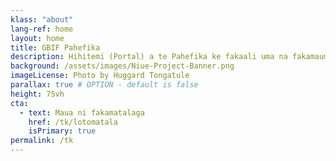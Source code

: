 ```yaml
---
klass: "about"
lang-ref: home
layout: home
title: GBIF Pahefika
description: Hihitemi (Portal) a te Pahefika ke fakaali uma na fakamaumauga o na gaoioiga o na lakau ma meaola kehekehe. E maua ai i te GBIF.
background: /assets/images/Niue-Project-Banner.png
imageLicense: Photo by Huggard Tongatule
parallax: true # OPTION - default is false
height: 75vh
cta:
  - text: Maua ni fakamatalaga
    href: /tk/lotomatala
    isPrimary: true
permalink: /tk
---
```


